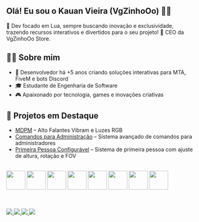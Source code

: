 ## Olá! Eu sou o Kauan Vieira (VgZinhoOo) 👋✨

🎯 Dev focado em Lua, sempre buscando inovação e exclusividade, trazendo recursos interativos e divertidos para o seu projeto! 🚀 CEO da VgZinhoOo Store.

<!-- <div align="center">
    <a href="https://github.com/anuraghazra/github-readme-stats">
        <img height="180" align="center" src="https://github-readme-stats.vercel.app/api?username=vgzinhodev" />
    </a>
    <a href="https://github.com/anuraghazra/convoychat">
        <img height="180" align="center" src="https://github-readme-stats.vercel.app/api/top-langs?username=vgzinhodev&layout=compact&langs_count=8&card_width=320" />
    </a>
</div> -->

## 👨‍💻 Sobre mim
- 🚀 Desenvolvedor há +5 anos criando soluções interativas para MTA, FiveM e bots Discord  
- 🎓 Estudante de Engenharia de Software  
- 🎮 Apaixonado por tecnologia, games e inovações criativas  

## 🚀 Projetos em Destaque
- [MDPM](https://www.youtube.com/shorts/HUdAKpXBuTg) – Alto Falantes Vibram e Luzes RGB
- [Comandos para Administração](https://www.youtube.com/watch?v=JL1-HavA70I&t=26s) – Sistema avançado de comandos para administradores  
- [Primeira Pessoa Configurável](https://www.youtube.com/watch?v=_FRUp0_2HSQ) – Sistema de primeira pessoa com ajuste de altura, rotação e FOV  

<div style="display: inline-block" align="center"> <br>
    <img width="50" height="50" src="https://cdn.jsdelivr.net/gh/devicons/devicon@latest/icons/lua/lua-plain.svg" />
    <img width="50" height="50" src="https://cdn.jsdelivr.net/gh/devicons/devicon@latest/icons/nextjs/nextjs-plain.svg" />
    <img width="50" height="50" src="https://cdn.jsdelivr.net/gh/devicons/devicon@latest/icons/python/python-original.svg" />
    <img width="50" height="50" src="https://cdn.jsdelivr.net/gh/devicons/devicon@latest/icons/javascript/javascript-plain.svg" />
    <img width="50" height="50" src="https://cdn.jsdelivr.net/gh/devicons/devicon@latest/icons/html5/html5-original.svg" />
    <img width="50" height="50" src="https://cdn.jsdelivr.net/gh/devicons/devicon@latest/icons/css3/css3-original.svg" />
    <img width="50" height="50" src="https://cdn.jsdelivr.net/gh/devicons/devicon@latest/icons/figma/figma-original.svg" />
    <img width="50" height="50" src="https://cdn.jsdelivr.net/gh/devicons/devicon@latest/icons/blender/blender-original.svg" />
</div>

##

<div style="display: inline-block" align="center"> <br>
  <a href="https://discord.gg/NjeRXA475g" target="_blank">
        <img src="https://img.shields.io/badge/Discord-7289DA?style=for-the-badge&logo=discord&logoColor=white">
    </a>
    <a href="https://www.youtube.com/@vgzinhodev" target="_blank">
        <img src="https://img.shields.io/badge/YouTube-FF0000?style=for-the-badge&logo=youtube&logoColor=white">
    </a>
    <a href="https://www.instagram.com/vgzinhostore/" target="_blank">
        <img src="https://img.shields.io/badge/Instagram-E4405F?style=for-the-badge&logo=instagram&logoColor=white">
    </a>
    <a href="https://www.tiktok.com/@vgzinhostore" target="_blank">
        <img src="https://img.shields.io/badge/TikTok-000000?style=for-the-badge&logo=tiktok&logoColor=white">
    </a>
</div>
